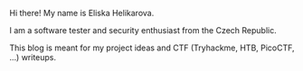 Hi there! My name is Eliska Helikarova. 

I am a software tester and security enthusiast from the Czech Republic. 

This blog is meant for my project ideas and CTF (Tryhackme, HTB, PicoCTF, ...) writeups. 


